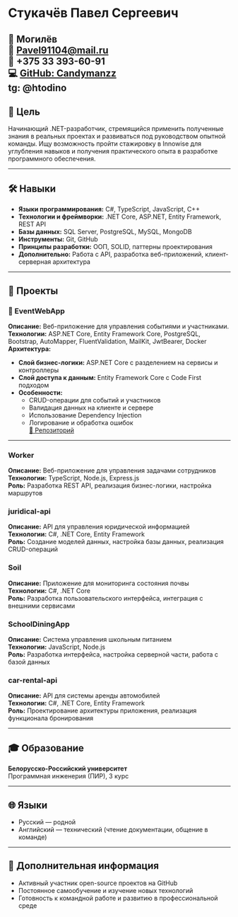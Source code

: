 # Стукачёв Павел Сергеевич

📍 Могилёв  
📧 [Pavel91104@mail.ru](mailto:Pavel91104@mail.ru)  
📱 +375 33 393-60-91  
💻 [GitHub: Candymanzz](https://github.com/Candymanzz)  
tg: @htodino
---

## 🎯 Цель

Начинающий .NET-разработчик, стремящийся применить полученные знания в реальных проектах и развиваться под руководством опытной команды. Ищу возможность пройти стажировку в Innowise для углубления навыков и получения практического опыта в разработке программного обеспечения.

---

## 🛠️ Навыки

- **Языки программирования:** C#, TypeScript, JavaScript, C++
- **Технологии и фреймворки:** .NET Core, ASP.NET, Entity Framework, REST API
- **Базы данных:** SQL Server, PostgreSQL, MySQL, MongoDB
- **Инструменты:** Git, GitHub
- **Принципы разработки:** ООП, SOLID, паттерны проектирования
- **Дополнительно:** Работа с API, разработка веб-приложений, клиент-серверная архитектура

---

## 💼 Проекты

### 🔹 EventWebApp
**Описание:** Веб-приложение для управления событиями и участниками.  
**Технологии:** ASP.NET Core, Entity Framework Core, PostgreSQL, Bootstrap, AutoMapper, FluentValidation, MailKit, JwtBearer, Docker
**Архитектура:**  
- **Слой бизнес-логики:** ASP.NET Core с разделением на сервисы и контроллеры  
- **Слой доступа к данным:** Entity Framework Core с Code First подходом  
- **Особенности:**  
  - CRUD-операции для событий и участников  
  - Валидация данных на клиенте и сервере  
  - Использование Dependency Injection  
  - Логирование и обработка ошибок  
[🔗 Репозиторий](https://github.com/Candymanzz/EventWebApp)

---

### Worker  
**Описание:** Веб-приложение для управления задачами сотрудников  
**Технологии:** TypeScript, Node.js, Express.js  
**Роль:** Разработка REST API, реализация бизнес-логики, настройка маршрутов

### juridical-api  
**Описание:** API для управления юридической информацией  
**Технологии:** C#, .NET Core, Entity Framework  
**Роль:** Создание моделей данных, настройка базы данных, реализация CRUD-операций

### Soil  
**Описание:** Приложение для мониторинга состояния почвы  
**Технологии:** C#, .NET Core  
**Роль:** Разработка пользовательского интерфейса, интеграция с внешними сервисами

### SchoolDiningApp  
**Описание:** Система управления школьным питанием  
**Технологии:** JavaScript, Node.js  
**Роль:** Разработка интерфейса, настройка серверной части, работа с базой данных

### car-rental-api  
**Описание:** API для системы аренды автомобилей  
**Технологии:** C#, .NET Core, Entity Framework  
**Роль:** Проектирование архитектуры приложения, реализация функционала бронирования

---

## 🎓 Образование

**Белорусско-Российский университет**  
Программная инженерия (ПИР), 3 курс

---

## 🌐 Языки

- Русский — родной  
- Английский — технический (чтение документации, общение в команде)

---

## 📌 Дополнительная информация

- Активный участник open-source проектов на GitHub  
- Постоянное самообучение и изучение новых технологий  
- Готовность к командной работе и развитию в профессиональной среде
